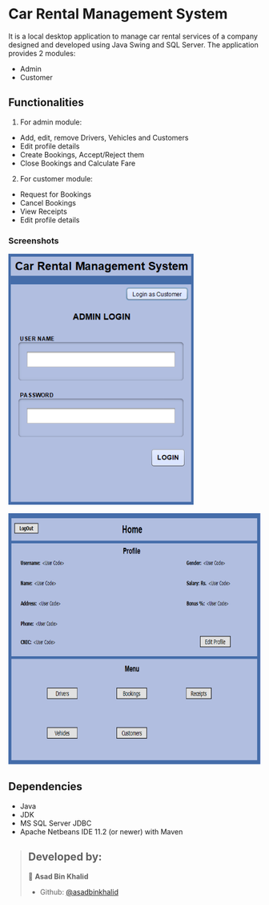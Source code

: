 # Car Rental Management System
It is a local desktop application to manage car rental services of a company designed and developed using Java Swing and SQL Server.
The application provides 2 modules:
- Admin
- Customer

## Functionalities
1. For admin module:
  - Add, edit, remove Drivers, Vehicles and Customers
  - Edit profile details
  - Create Bookings, Accept/Reject them
  - Close Bookings and Calculate Fare

2. For customer module:
  - Request for Bookings
  - Cancel Bookings
  - View Receipts
  - Edit profile details

### Screenshots
<p align="left">
  <img height="500" alt="a" src="https://github.com/asadbinkhalid/Car-Rental-Management-System/blob/master/Images/homepage.png">
</p>
<p align="left">
  <img height="500" alt="a" src="https://github.com/asadbinkhalid/Car-Rental-Management-System/blob/master/Images/admin%20homepage.png">
</p>

## Dependencies
- Java
- JDK
- MS SQL Server JDBC
- Apache Netbeans IDE 11.2 (or newer) with Maven

> ## Developed by:
> 👤 **Asad Bin Khalid**
> * Github: [@asadbinkhalid](https://github.com/asadbinkhalid)


